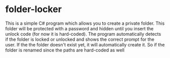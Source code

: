 # folder-locker
This is a simple C# program which allows you to create a private folder.
This folder will be protected with a password and hidden until you insert the unlock code (for now it is hard-coded).
The program automatically detects if the folder is locked or unlocked and shows the correct prompt for the user.
If the the folder doesn't exist yet, it will automatically create it. So if the folder is renamed since the paths are hard-coded as well
